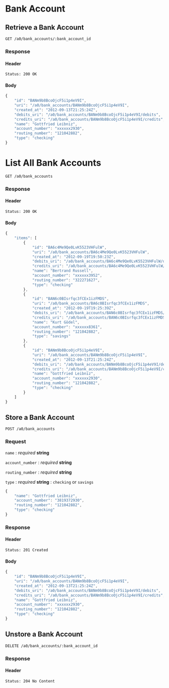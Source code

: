 # Bank Account

## Retrieve a Bank Account

    GET /a0/bank_accounts/:bank_account_id

### Response

#### Header

    Status: 200 OK

#### Body

```javascript
{
    "id": "BANm9b8BcoOjcF5i1p4eV9I",
    "uri": "/a0/bank_accounts/BANm9b8BcoOjcF5i1p4eV9I",
    "created_at": "2012-09-13T21:25:24Z",
    "debits_uri": "/a0/bank_accounts/BANm9b8BcoOjcF5i1p4eV9I/debits",
    "credits_uri": "/a0/bank_accounts/BANm9b8BcoOjcF5i1p4eV9I/credits",
    "name": "Gottfried Leibniz",
    "account_number": "xxxxxx2930",
    "routing_number": "121042882",
    "type": "checking"
}
```


# List All Bank Accounts

    GET /a0/bank_accounts

### Response

#### Header

    Status: 200 OK

#### Body

```javascript
{
    "items": [
        {
            "id": "BA6c4Me9Qe0LvK5523VHFulW",
            "uri": "/a0/bank_accounts/BA6c4Me9Qe0LvK5523VHFulW",
            "created_at": "2012-09-19T19:50:23Z",
            "debits_uri": "/a0/bank_accounts/BA6c4Me9Qe0LvK5523VHFulW/debits",
            "credits_uri": "/a0/bank_accounts/BA6c4Me9Qe0LvK5523VHFulW/credits",
            "name": "Bertrand Russell",
            "account_number": "xxxxxx3952",
            "routing_number": "322271627",
            "type": "checking"
        },
        {
            "id": "BAN6c0BIsrfqc3fCEx1izFMDS",
            "uri": "/a0/bank_accounts/BA6c0BIsrfqc3fCEx1izFMDS",
            "created_at": "2012-09-19T19:25:39Z",
            "debits_uri": "/a0/bank_accounts/BAN6c0BIsrfqc3fCEx1izFMDS/debits",
            "credits_uri": "/a0/bank_accounts/BAN6c0BIsrfqc3fCEx1izFMDS/credits",
            "name": "Kurt Gödel",
            "account_number": "xxxxxx8361",
            "routing_number": "121042882",
            "type": "savings"
        },
        {
            "id": "BANm9b8BcoOjcF5i1p4eV9I",
            "uri": "/a0/bank_accounts/BANm9b8BcoOjcF5i1p4eV9I",
            "created_at": "2012-09-13T21:25:24Z",
            "debits_uri": "/a0/bank_accounts/BANm9b8BcoOjcF5i1p4eV9I/debits",
            "credits_uri": "/a0/bank_accounts/BANm9b8BcoOjcF5i1p4eV9I/credits",
            "name": "Gottfried Leibniz",
            "account_number": "xxxxxx2930",
            "routing_number": "121042882",
            "type": "checking"
        }
    ]
}
```


## Store a Bank Account

    POST /a0/bank_accounts

### Request

`name`
: _required_ **string**

`account_number`
: _required_ **string**

`routing_number`
: _required_ **string**

`type`
: _required_ **string**
: `checking` or `savings`

```javascript
{
    "name": "Gottfried Leibniz",
    "account_number": "3819372930",
    "routing_number": "121042882",
    "type": "checking"
}
```

### Response

#### Header

    Status: 201 Created

#### Body

```javascript
{
    "id": "BANm9b8BcoOjcF5i1p4eV9I",
    "uri": "/a0/bank_accounts/BANm9b8BcoOjcF5i1p4eV9I",
    "created_at": "2012-09-13T21:25:24Z",
    "debits_uri": "/a0/bank_accounts/BANm9b8BcoOjcF5i1p4eV9I/debits",
    "credits_uri": "/a0/bank_accounts/BANm9b8BcoOjcF5i1p4eV9I/credits",
    "name": "Gottfried Leibniz",
    "account_number": "xxxxxx2930",
    "routing_number": "121042882",
    "type": "checking"
}
```


## Unstore a Bank Account

    DELETE /a0/bank_accounts/:bank_account_id

### Response

#### Header

    Status: 204 No Content